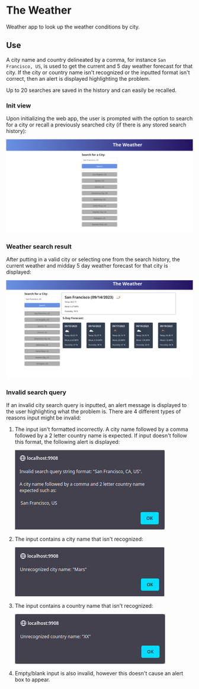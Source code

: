 # The Weather

Weather app to look up the weather conditions by city.

## Use

A city name and country delineated by a comma, for instance `San Francisco, US`, is used to get the current and 5 day
weather forecast for that city. If the city or country name isn't recognized or the inputted format isn't correct, then
an alert is displayed highlighting the problem.

Up to 20 searches are saved in the history and can easily be recalled.

### Init view

Upon initializing the web app, the user is prompted with the option to search for a city or recall a previously searched
city (if there is any stored search history):

![init screen](./docs/init.png)

### Weather search result

After putting in a valid city or selecting one from the search history, the current weather and midday 5 day weather
forecast for that city is displayed:

![weather city results](./docs/search_result.png)

### Invalid search query

If an invalid city search query is inputted, an alert message is displayed to the user highlighting what the problem is.
There are 4 different types of reasons input might be invalid:

1. The input isn't formatted incorrectly. A city name followed by a comma followed by a 2 letter country name is
   expected. If input doesn't follow this format, the following alert is displayed:

   ![format alert](./docs/format_alert.png)

1. The input contains a city name that isn't recognized:

   ![invalid city name alert](./docs/cityname_alert.png)

1. The input contains a country name that isn't recognized:

   ![invalid city name alert](./docs/countryname_alert.png)

1. Empty/blank input is also invalid, however this doesn't cause an alert box to appear.
